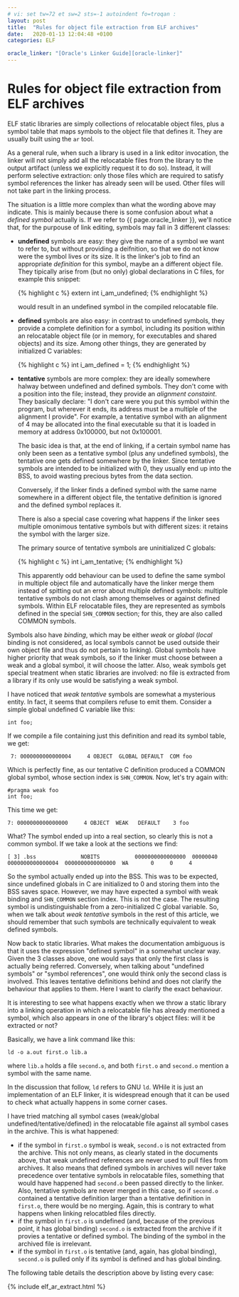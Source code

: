 ```yaml
---
# vi: set tw=72 et sw=2 sts=-1 autoindent fo=troqan :
layout: post
title:  "Rules for object file extraction from ELF archives"
date:   2020-01-13 12:04:48 +0100
categories: ELF

oracle_linker: "[Oracle's Linker Guide][oracle-linker]"
---
```


# Rules for object file extraction from ELF archives

ELF static libraries are simply collections of relocatable object files,
plus a symbol table that maps symbols to the object file that defines
it. They are usually built using the `ar` tool.

As a general rule, when such a library is used in a link editor
invocation, the linker will not simply add all the relocatable files
from the library to the output artifact (unless we explicitly request it
to do so). Instead, it will perform selective extraction: only those
files which are required to satisfy symbol references the linker has
already seen will be used. Other files will not take part in the linking
process.

The situation is a little more complex than what the wording above may
indicate. This is mainly because there is some confusion about what a
_defined symbol_ actually is. If we refer to {{ page.oracle_linker }},
we'll notice that, for the purpouse of link editing, symbols may fall in
3 different classes:

* __undefined__ symbols are easy: they give the name of a symbol we want
  to refer to, but without providing a deifnition, so that we do not
  know were the symbol lives or its size. It is the linker's job to find
  an appropriate _definition_ for this symbol, maybe an a different
  object file. They tipically arise from (but no only) global
  declarations in C files, for example this snippet:

  {% highlight c %}
    extern int i_am_undefined;
  {% endhighlight %}

  would result in an undefined symbol in the compiled relocatable file.

* __defined__ symbols are also easy: in contrast to undefined symbols,
  they provide a complete definition for a symbol, including its
  position within an relocatable object file (or in memory, for
  executables and shared objects) and its size. Among other things, they
  are generated by initialized C variables:

  {% highlight c %}
    int i_am_defined = 1;
  {% endhighlight %}

* __tentative__ symbols are more complex: they are ideally somewhere
  halway between undefined and defined symbols. They don't come with a
  position into the file; instead, they provide an _alignment
  constaint_. They basically declare: "I don't care were you put this
  symbol within the program, but wherever it ends, its address must be a
  multiple of the alignment I provide". For example, a tentative symbol
  with an alignment of 4 may be allocated into the final executable su
  that it is loaded in memory at address 0x100000, but not 0x100001.

  The basic idea is that, at the end of linking, if a certain symbol
  name has only been seen as a tentative symbol (plus any undefined
  symbols), the tentative one gets defined somewhere by the linker.
  Since tentative symbols are intended to be initialized with 0, they
  usually end up into the BSS, to avoid wasting precious bytes from the
  data section.

  Conversely, if the linker finds a defined symbol with the same name
  somewhere in a different object file, the tentative definition is
  ignored and the defined symbol replaces it.

  There is also a special case covering what happens if the linker sees
  multiple omonimous tentative symbols but with different sizes: it
  retains the symbol with the larger size.

  The primary source of tentative symbols are uninitialized C globals:

  {% highlight c %}
    int i_am_tentative;
  {% endhighlight %}

  This apparently odd behaviour can be used to define the same symbol in
  multiple object file and automatically have the linker merge them
  instead of spitting out an error about multiple defined symbols:
  multiple tentative symbols do not clash among themselves or against
  defined symbols. Within ELF relocatable files, they are represented as
  symbols defined in the special `SHN_COMMON` section; for this, they
  are also called COMMON symbols.

Symbols also have _binding_, which may be either _weak_ or _global_
(_local_ binding is not considered, as local symbols cannot be used
outside their own object file and thus do not pertain to linking).
Global symbols have higher priority that weak symbols, so if the linker
must choose between a weak and a global symbol, it will choose the
latter. Also, weak symbols get special treatment when static libraries
are involved: no file is extracted from a library if its only use would
be satisfying a weak symbol.

I have noticed that _weak tentative_ symbols are somewhat a mysterious
entity. In fact, it seems that compilers refuse to emit them.  Consider
a simple global undefined C variable like this:

    int foo;

If we compile a file containing just this definition and read its symbol
table, we get:

     7: 0000000000000004     4 OBJECT  GLOBAL DEFAULT  COM foo

Which is perfectly fine, as our tentative C definition produced a COMMON
global symbol, whose section index is `SHN_COMMON`. Now, let's try again
with:

    #pragma weak foo
    int foo;

This time we get:

    7: 0000000000000000     4 OBJECT  WEAK   DEFAULT    3 foo

What? The symbol ended up into a real section, so clearly this is not a
common symbol. If we take a look at the sections we find:

    [ 3] .bss              NOBITS           0000000000000000  00000040
    0000000000000004  0000000000000000  WA       0     0     4

So the symbol actually ended up into the BSS. This was to be expected,
since undefined globals in C are initialized to 0 and storing them into
the BSS saves space. However, we may have expected a symbol with weak
binding and `SHN_COMMON` section index. This is not the case. The
resulting symbol is undistinguishable from a zero-initialized C global
variable. So, when we talk about _weak tentative_ symbols in the rest of
this article, we should remember that such symbols are technically
equivalent to weak defined symbols.

Now back to static libraries. What makes the documentation ambiguous is
that it uses the expression "defined symbol" in a somewhat unclear way.
Given the 3 classes above, one would says that only the first class
is actually being referred. Conversely, when talking about "undefined
symbols" or "symbol references", one would think only the second class
is involved. This leaves tentative definitions behind and does not
clarify the behaviour that applies to them. Here I want to clarify the
exact behaviour.

It is interesting to see what happens exactly when we throw a static
library into a linking operation in which a relocatable file has already
mentioned a symbol, which also appears in one of the library's object
files: will it be extracted or not?

Basically, we have a link command like this:

    ld -o a.out first.o lib.a

where `lib.a` holds a file `second.o`, and both `first.o` and `second.o`
mention a symbol with the same name.

In the discussion that follow, `ld` refers to GNU `ld`. WHile it is just
an implementation of an ELF linker, it is widespread enough that it can
be used to check what actually happens in some corner cases.

I have tried matching all symbol cases (weak/global
undefined/tentative/defined) in the relocatable file against all symbol
cases in the archive. This is what happened:

* if the symbol in `first.o` symbol is weak, `second.o` is not extracted
  from the archive. This not only means, as clearly stated in the
  documents above, that weak undefined references are never used to pull
  files from archives. It also means that defined symbols in archives
  will never take precedence over tentative symbols in relocatable
  files, something that would have happened had `second.o` been passed
  directly to the linker. Also, tentative symbols are never merged in
  this case, so if `second.o` contained a tentative definition larger
  than a tentative definition in `first.o`, there would be no merging.
  Again, this is contrary to what happens when linking relocatbled files
  directly.
* if the symbol in `first.o` is undefined (and, because of the previous
  point, it has global binding) `second.o` is extracted from the archive
  if it provies a tentative or defined symbol. The binding of the symbol
  in the archived file is irrelevant.
* if the symbol in `first.o` is tentative (and, again, has global
  binding), `second.o` is pulled only if its symbol is defined
  and has global binding.

The following table details the description above by listing every case:

{% include elf_ar_extract.html %}

[oracle-linker]: https://docs.oracle.com/cd/E19253-01/817-1984/index.html
